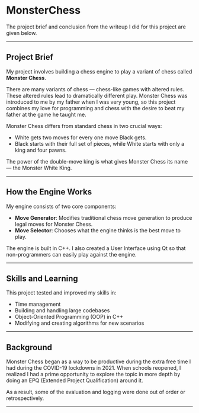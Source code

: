 # MonsterChess

The project brief and conclusion from the writeup I did for this project are given below.

---

## Project Brief

My project involves building a chess engine to play a variant of chess called **Monster Chess**.

There are many variants of chess — chess-like games with altered rules. These altered rules lead to dramatically different play. Monster Chess was introduced to me by my father when I was very young, so this project combines my love for programming and chess with the desire to beat my father at the game he taught me.

Monster Chess differs from standard chess in two crucial ways:

- White gets two moves for every one move Black gets.
- Black starts with their full set of pieces, while White starts with only a king and four pawns.

The power of the double-move king is what gives Monster Chess its name — the Monster White King.

---

## How the Engine Works

My engine consists of two core components:

- **Move Generator**: Modifies traditional chess move generation to produce legal moves for Monster Chess.
- **Move Selector**: Chooses what the engine thinks is the best move to play.

The engine is built in C++. I also created a User Interface using Qt so that non-programmers can easily play against the engine.

---

## Skills and Learning

This project tested and improved my skills in:

- Time management
- Building and handling large codebases
- Object-Oriented Programming (OOP) in C++
- Modifying and creating algorithms for new scenarios

---

## Background

Monster Chess began as a way to be productive during the extra free time I had during the COVID-19 lockdowns in 2021. When schools reopened, I realized I had a prime opportunity to explore the topic in more depth by doing an EPQ (Extended Project Qualification) around it.

As a result, some of the evaluation and logging were done out of order or retrospectively.

---
